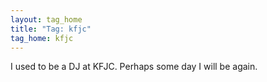 ```yaml
---
layout: tag_home
title: "Tag: kfjc"
tag_home: kfjc
---
```


I used to be a DJ at KFJC. Perhaps some day I will be again.

